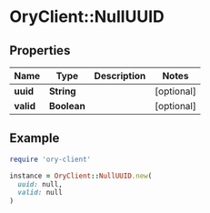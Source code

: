 # OryClient::NullUUID

## Properties

| Name | Type | Description | Notes |
| ---- | ---- | ----------- | ----- |
| **uuid** | **String** |  | [optional] |
| **valid** | **Boolean** |  | [optional] |

## Example

```ruby
require 'ory-client'

instance = OryClient::NullUUID.new(
  uuid: null,
  valid: null
)
```

